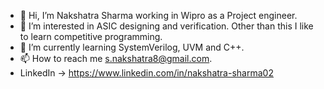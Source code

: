 - 👋 Hi, I’m Nakshatra Sharma working in Wipro as a Project engineer.
- 👀 I’m interested in ASIC designing and verification. Other than this I like to learn competitive programming.  
- 🌱 I’m currently learning SystemVerilog, UVM and C++.
- 📫 How to reach me s.nakshatra8@gmail.com.
- LinkedIn -> https://www.linkedin.com/in/nakshatra-sharma02

<!---
Nakshatra02/Nakshatra02 is a ✨ special ✨ repository because its `README.md` (this file) appears on your GitHub profile.
You can click the Preview link to take a look at your changes.
--->
